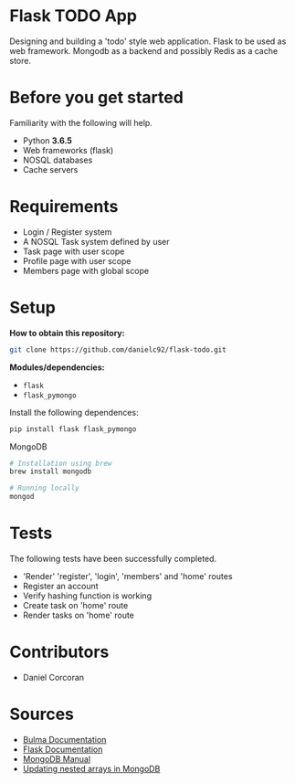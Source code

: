 # Flask TODO App
Designing and building a 'todo' style web application. Flask to be used as web framework. Mongodb as a backend and possibly Redis as a cache store.

# Before you get started
Familiarity with the following will help.
- Python **3.6.5**
- Web frameworks (flask)
- NOSQL databases
- Cache servers

# Requirements
- Login / Register system
- A NOSQL Task system defined by user
- Task page with user scope
- Profile page with user scope
- Members page with global scope

# Setup
**How to obtain this repository:**
```sh
git clone https://github.com/danielc92/flask-todo.git
```
**Modules/dependencies:**
- `flask`
- `flask_pymongo`

Install the following dependences:
```sh
pip install flask flask_pymongo
```

MongoDB
```sh
# Installation using brew
brew install mongodb

# Running locally
mongod
```

# Tests
The following tests have been successfully completed.
- 'Render' 'register', 'login', 'members' and 'home' routes
- Register an account
- Verify hashing function is working
- Create task on 'home' route
- Render tasks on 'home' route

# Contributors
- Daniel Corcoran

# Sources
- [Bulma Documentation](https://bulma.io/)
- [Flask Documentation](http://flask.pocoo.org/)
- [MongoDB Manual](https://docs.mongodb.com/manual/introduction/)
- [Updating nested arrays in MongoDB](https://www.mattburkedev.com/updating-inside-a-nested-array-with-the-mongodb-positional-operator-in-c-number/)
